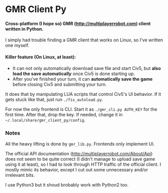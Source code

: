 # GMR Client Py

#### Cross-platform (I hope so) GMR (http://multiplayerrobot.com) client written in Python.

I simply had trouble finding a GMR client that works on Linux, so I've written one myself.

#### Killer feature (On Linux, at least):

* It can not only automatically download save file and start Civ5, but **also load the save automatically** once Civ5 is done starting up.
* After you've finished your turn, it can **automatically save the game** before closing Civ5 and submitting your turn.

It does that by manipulating LUA scripts that control Civ5's UI behavior. If it gets stuck like that, just run `./fix_autoload.py`.

For now the only frontend is CLI. Start it as `./gmr_cli.py AUTH_KEY` for the first time.
After that, drop the key. If needed, change it in `~/.local/share/gmr_client_py/config`.

### Notes

All the heavy lifting is done by `gmr_lib.py`. Frontends only implement UI.

The official API documentation (http://multiplayerrobot.com/About/Api) does not seem to be quite correct
(I didn't manage to upload save game using it at least), so I had to look through HTTP traffic of the official client.
I mostly mimic its behavior, except I cut out some unnecessary and/or irrelevant bits.

I use Python3 but it shoud brobably work with Python2 too.
